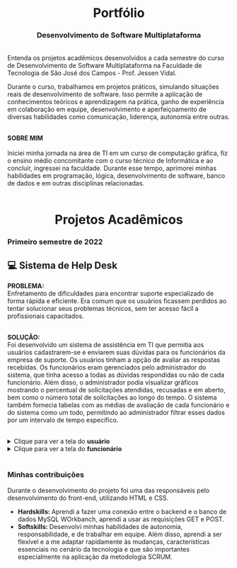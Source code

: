 <div align="center">  
 
  # Portfólio
  ### Desenvolvimento de Software Multiplataforma
</div>

<br>
  Entenda os projetos acadêmicos desenvolvidos a cada semestre do curso de Desenvolvimento de Software Multiplataforma na Faculdade de Tecnologia de São José dos Campos - Prof. Jessen Vidal. 
  
  Durante o curso, trabalhamos em projetos práticos, simulando situações reais de desenvolvimento de software. Isso permite a aplicação de conhecimentos teóricos e aprendizagem na prática, ganho de experiência em colaboração em equipe, desenvolvimento e aperfeiçoamento de diversas habilidades como comunicação, liderença, autonomia entre outras. <br> <br>

<b> SOBRE MIM </b> <br> <br>
Iniciei minha jornada na área de TI em um curso de computação gráfica, fiz o ensino médio concomitante com o curso técnico de Informática e ao concluir, ingressei na faculdade. Durante esse tempo, aprimorei minhas habilidades em programação, lógica, desenvolvimento de software, banco de dados e em outras disciplinas relacionadas. <br> <br>

<div align="center">  
 
  # Projetos Acadêmicos
</div>

### Primeiro semestre de 2022
## 💻 Sistema de Help Desk
<b> PROBLEMA: </b> <br>
Enfretamento de dificuldades para encontrar suporte especializado de forma rápida e eficiente. Era comum que os usuários ficassem perdidos ao tentar solucionar seus problemas técnicos, sem ter acesso fácil a profissionais capacitados. <br> <br>

<b> SOLUÇÃO: </b> <br>
Foi desenvolvido um sistema de assistência em TI que permitia aos usuários cadastrarem-se e enviarem suas dúvidas para os funcionários da empresa de suporte. Os usuários tinham a opção de avaliar as respostas recebidas. Os funcionários eram gerenciados pelo administrador do sistema, que tinha acesso a todas as dúvidas respondidas ou não de cada funcionário. Além disso, o administrador podia visualizar gráficos mostrando o percentual de solicitações atendidas, recusadas e em aberto, bem como o número total de solicitações ao longo do tempo. O sistema também fornecia tabelas com as médias de avaliação de cada funcionário e do sistema como um todo, permitindo ao administrador filtrar esses dados por um intervalo de tempo específico. <br> <br>

<details>
  <summary>Clique para ver a tela do <b>usuário</b> </summary>
    
  ![API](https://user-images.githubusercontent.com/92696799/163493216-654e13f5-c4b9-43df-a295-8dd7b179e3dc.gif)
</details> 

<details>
  <summary>Clique para ver a tela do <b>funcionário</b> </summary>

  ![API-Exec](https://user-images.githubusercontent.com/92696799/163494007-21cde00e-1f0f-4c82-a52f-51ee6eef6012.gif)
</details>

<br>

### Minhas contribuições
Durante o desenvolvimento do projeto foi uma das responsáveis pelo desenvolvimento do front-end, utilizando HTML e CSS.
- <b> Hardskills: </b> 
Aprendi a fazer uma conexão entre o backend e o banco de dados MySQL WOrkbanch, aprendi a usar as requisições GET e POST.
  <br>
- <b> Softskills: </b> 
Desenvolvi minhas habilidades de autonomia, responsabilidade, e de trabalhar em equipe. Além disso, aprendi a ser flexível e a me adaptar rapidamente às mudanças, características essenciais no cenário da tecnologia e que são importantes especialmente na aplicação da metodologia SCRUM. 

